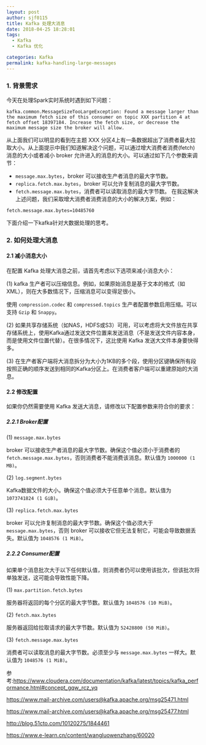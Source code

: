 ```yaml
---
layout: post
author: sjf0115
title: Kafka 处理大消息
date: 2018-04-25 18:28:01
tags:
  - Kafka
  - Kafka 优化

categories: Kafka
permalink: kafka-handling-large-messages
---
```

### 1. 背景需求

今天在处理Spark实时系统时遇到如下问题：
```
kafka.common.MessageSizeTooLargeException: Found a message larger than the maximum fetch size of this consumer on topic XXX partition 4 at fetch offset 18397184. Increase the fetch size, or decrease the maximum message size the broker will allow.
```
从上面我们可以明显的看到在主题 XXX 分区4上有一条数据超出了消费者最大拉取大小。从上面提示中我们知道解决这个问题，可以通过增大消费者消费(fetch)消息的大小或者减小 broker 允许进入的消息的大小。可以通过如下几个参数来调节：
- `message.max.bytes`，broker 可以接收生产者消息的最大字节数。
- `replica.fetch.max.bytes`，broker 可以允许复制消息的最大字节数。
- `fetch.message.max.bytes`，消费者可以读取消息的最大字节数。
在我这解决上述问题，我们采取增大消费者消费消息的大小的解决方案，例如：
```
fetch.message.max.bytes=10485760
```
下面介绍一下kafka针对大数据处理的思考。

### 2. 如何处理大消息

#### 2.1 减小消息大小

在配置 Kafka 处理大消息之前，请首先考虑以下选项来减小消息大小：

(1) kafka 生产者可以压缩信息。例如，如果原始消息是基于文本的格式（如XML），则在大多数情况下，压缩消息可以变得足很小。

使用 `compression.codec` 和 `compressed.topics` 生产者配置参数启用压缩。可以支持 `Gzip` 和 `Snappy`。

(2) 如果共享存储系统（如NAS，HDFS或S3）可用，可以考虑将大文件放在共享存储系统上，使用Kafka通过发送文件位置来发送消息（不是发送文件内容本身，而是使用文件位置代替）。在很多情况下，这比使用 Kafka 发送大文件本身要快得多。

(3) 在生产者客户端将大消息拆分为大小为1KB的多个段，使用分区键确保所有段按照正确的顺序发送到相同的Kafka分区上。在消费者客户端可以重建原始的大消息。

#### 2.2 修改配置

如果你仍然需要使用 Kafka 发送大消息，请修改以下配置参数来符合你的要求：

##### 2.2.1 Broker配置

(1) `message.max.bytes`

broker 可以接收生产者消息的最大字节数。确保这个值必须小于消费者的 `fetch.message.max.bytes`，否则消费者不能消费该消息。默认值为 `1000000 (1 MB)`。

(2) `log.segment.bytes`

Kafka数据文件的大小。确保这个值必须大于任意单个消息。默认值为 `1073741824 (1 GiB)`。

(3) `replica.fetch.max.bytes`

broker 可以允许复制消息的最大字节数。确保这个值必须大于 `message.max.bytes`，否则 broker 可以接收它但无法复制它，可能会导致数据丢失。默认值为 `1048576 (1 MiB)`。

##### 2.2.2 Consumer配置

如果单个消息批次大于以下任何默认值，则消费者仍可以使用该批次，但该批次将单独发送，这可能会导致性能下降。

(1) `max.partition.fetch.bytes`

服务器将返回的每个分区的最大字节数。默认值为 `1048576 (10 MiB)`。

(2) `fetch.max.bytes`

服务器返回给拉取请求的最大字节数。默认值为 `52428800 (50 MiB)`。

(3) `fetch.message.max.bytes`

消费者可以读取消息的最大字节数。必须至少与 `message.max.bytes` 一样大。默认值为 `1048576 (1 MiB)`。


参考:https://www.cloudera.com/documentation/kafka/latest/topics/kafka_performance.html#concept_gqw_rcz_yq

https://www.mail-archive.com/users@kafka.apache.org/msg25471.html

https://www.mail-archive.com/users@kafka.apache.org/msg25477.html

http://blog.51cto.com/10120275/1844461

https://www.e-learn.cn/content/wangluowenzhang/60020

